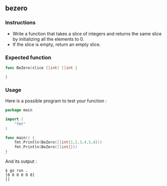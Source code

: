 ## bezero

### Instructions

- Write a function that takes a slice of integers and returns the same slice by initializing all the elements to 0.
- If the slice is empty, return an empty slice.

### Expected function

```go
func BeZero(slice []int) []int {

}
```

### Usage

Here is a possible program to test your function :

```go
package main

import (
	"fmt"
)

func main() {
    fmt.Println(BeZero([]int{1,2,3,4,5,6}))
    fmt.Println(BeZero([]int{}))
}
```

And its output :

```console
$ go run .
[0 0 0 0 0 0]
[]
```

